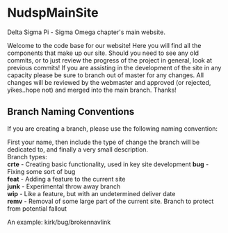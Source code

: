 # NudspMainSite
Delta Sigma Pi - Sigma Omega chapter's main website.  
  
Welcome to the code base for our website! Here you will find all the components that make up our site. Should you need to see any old commits, or to just review the progress of the project in general, look at previous commits! If you are assisting in the development of the site in any capacity please be sure to branch out of master for any changes. All changes will be reviewed by the webmaster and approved (or rejected, yikes..hope not) and merged into the main branch. Thanks! 

## Branch Naming Conventions
If you are creating a branch, please use the following naming convention:  
  
First your name, then include the type of change the branch will be dedicated to, and finally a very small description.  
    Branch types:  
       **crte** - Creating basic functionality, used in key site development
       **bug** - Fixing some sort of bug  
       **feat** - Adding a feature to the current site  
       **junk** - Experimental throw away branch  
       **wip** - Like a feature, but with an undetermined deliver date  
       **remv** - Removal of some large part of the current site. Branch to protect from potential fallout  
   
 An example: kirk/bug/brokennavlink
